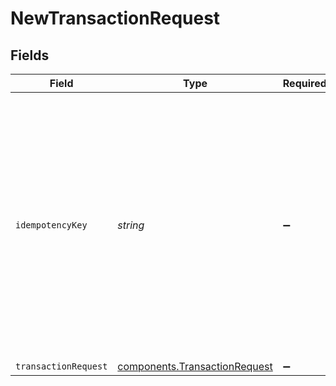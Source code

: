 # NewTransactionRequest


## Fields

| Field                                                                                                                                                                                                 | Type                                                                                                                                                                                                  | Required                                                                                                                                                                                              | Description                                                                                                                                                                                           | Example                                                                                                                                                                                               |
| ----------------------------------------------------------------------------------------------------------------------------------------------------------------------------------------------------- | ----------------------------------------------------------------------------------------------------------------------------------------------------------------------------------------------------- | ----------------------------------------------------------------------------------------------------------------------------------------------------------------------------------------------------- | ----------------------------------------------------------------------------------------------------------------------------------------------------------------------------------------------------- | ----------------------------------------------------------------------------------------------------------------------------------------------------------------------------------------------------- |
| `idempotencyKey`                                                                                                                                                                                      | *string*                                                                                                                                                                                              | :heavy_minus_sign:                                                                                                                                                                                    | A unique key that identifies this request. Providing this header will make<br/>this an idempotent request. We recommend using V4 UUIDs, or another random<br/>string with enough entropy to avoid collisions. | bffa9ce6-7a8a-449c-889a-65bd2ee86903                                                                                                                                                                  |
| `transactionRequest`                                                                                                                                                                                  | [components.TransactionRequest](../../models/components/transactionrequest.md)                                                                                                                        | :heavy_minus_sign:                                                                                                                                                                                    | N/A                                                                                                                                                                                                   |                                                                                                                                                                                                       |